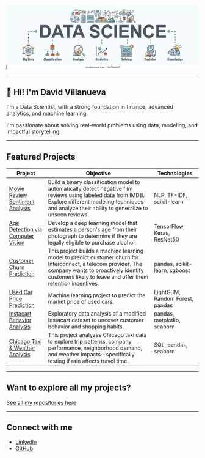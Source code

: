 <img src="./datascience.webp" width="800"/>


---

## 👋 Hi! I'm David Villanueva

I'm a Data Scientist, with a strong foundation in finance, advanced analytics, and machine learning. 

I'm passionate about solving real-world problems using data, modeling, and impactful storytelling.

---

##  Featured Projects

| Project | Objective | Technologies |
|---------|-------------|--------------|
| [ Movie Review Sentiment Analysis](https://github.com/lolapaul/movie-review-sentiment-analysis) | Build a binary classification model to automatically detect negative film reviews using labeled data from IMDB. Explore different modeling techniques and analyze their ability to generalize to unseen reviews. | NLP, TF-IDF, scikit-learn |
| [ Age Detection via Computer Vision](https://github.com/lolapaul/age-estimation-cnn) | Develop a deep learning model that estimates a person's age from their photograph to determine if they are legally eligible to purchase alcohol. | TensorFlow, Keras, ResNet50 |
| [ Customer Churn Prediction](https://github.com/lolapaul/customer-churn-prediction) | This project builds a machine learning model to predict customer churn for Interconnect, a telecom provider. The company wants to proactively identify customers likely to leave and offer them retention incentives. | pandas, scikit-learn, xgboost |
| [ Used Car Price Prediction](https://github.com/lolapaul/used-car-price-prediction) | Machine learning project to predict the market price of used cars. | LightGBM, Random Forest, pandas |
| [ Instacart Behavior Analysis](https://github.com/lolapaul/instacart-customer-behavior-analysis) | Exploratory data analysis of a modified Instacart dataset to uncover customer behavior and shopping habits. | pandas, matplotlib, seaborn |
| [ Chicago Taxi & Weather Analysis](https://github.com/lolapaul/chicago-taxi-analysis) | This project analyzes Chicago taxi data to explore trip patterns, company performance, neighborhood demand, and weather impacts—specifically testing if rain affects travel time. | SQL, pandas, seaborn |

---

##  Want to explore all my projects?

 [See all my repositories here](https://github.com/lolapaul?tab=repositories)

---

##  Connect with me

- [LinkedIn](https://www.linkedin.com/in/david-villanueva-59659727)
- [GitHub](https://github.com/lolapaul)

<!--
**lolapaul/lolapaul** is a ✨ _special_ ✨ repository because its `README.md` (this file) appears on your GitHub profile.

Here are some ideas to get you started:

- 🔭 I’m currently working on ...
- 🌱 I’m currently learning ...
- 👯 I’m looking to collaborate on ...
- 🤔 I’m looking for help with ...
- 💬 Ask me about ...
- 📫 How to reach me: ...
- 😄 Pronouns: ...
- ⚡ Fun fact: ...
-->
